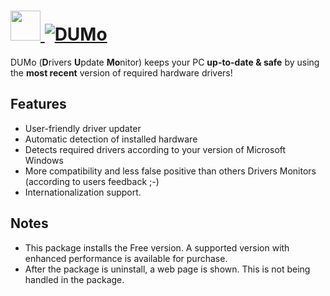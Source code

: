 # [<img src="https://cdn.jsdelivr.net/gh/AdmiringWorm/chocolatey-packages@6dff717aa056c553175b5911393ff58ca11d5ed7/icons/dumo.png" height="48" width="48" /> ![DUMo](https://img.shields.io/chocolatey/v/dumo.svg?label=DUMo&style=for-the-badge)](https://chocolatey.org/packages/dumo)

DUMo (**D**rivers **U**pdate **Mo**nitor) keeps your PC **up-to-date & safe** by using the **most recent** version of required hardware drivers!

## Features

- User-friendly driver updater
- Automatic detection of installed hardware
- Detects required drivers according to your version of Microsoft Windows
- More compatibility and less false positive than others Drivers Monitors (according to users feedback ;-)
- Internationalization support.

## Notes

- This package installs the Free version.  A supported version with enhanced performance is available for purchase.
- After the package is uninstall, a web page is shown. This is not being handled in the package.
